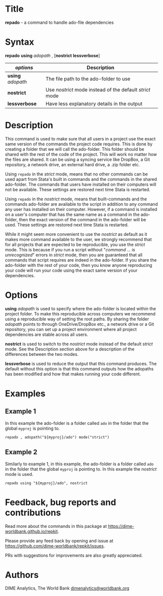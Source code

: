 # Title

__repado__ - a command to handle ado-file dependencies

# Syntax

__repado__ __using__ _adopath_ , [__nostrict__ __lessverbose__]

| _options_ | Description |
|-----------|-------------|
| __using__ _adopath_ | The file path to the ado-folder to use |
| __nostrict__        | Use _nostrict_ mode instead of the default _strict_ mode |
| __lessverbose__     | Have less explanatory details in the output |

# Description

This command is used to make sure that all users in a project use the exact same version of the commands the project code requires. This is done by creating a folder that we will call the ado-folder. This folder should be shared with the rest of the code of the project. This will work no matter how the files are shared. It can be using a syncing service like DropBox, a Git repository, a network drive, an external hard drive, a .zip folder etc.

Using `repado` in the _strict_ mode, means that no other commands can be used apart from Stata's built in commands and the commands in the shared ado-folder.
The commands that users have installed on their computers will not be available.
These settings are restored next time Stata is restarted.

Using `repado` in the _nostrict_ mode, means that built-commands and the commands ado-folder are available to the script in addition to any command any user has installed on their computer. However, if a command is installed on a user's computer that has the same name as a command in the ado-folder, then the exact version of the command in the ado-folder will be used.
These settings are restored next time Stata is restarted.

While it might seem more convenient to use the _nostrict_ as default as it makes more command available to the user, we strongly recommend that for all projects that are expected to be reproducible, you use the _strict_ mode. This is because if you run a script without "_command ... is unrecognized_" errors in _strict_ mode, then you are guaranteed that all commands that script requires are indeed in the ado-folder. If you share the ado-folder with the rest of your code, then you know anyone reproducing your code will run your code using the exact same version of your dependencies.

# Options

__using__ _adopath_ is used to specify where the ado-folder is located within the project folder. To make this reproducible across computers we recommend using a reproducible way of setting the root paths.
By sharing the folder _adopath_ points to through OneDrive/DropBox etc.,
a network drive or a Git repository, you can set up a project environment
where all project dependencies are stable across all users.

__nostrict__ is used to switch to the _nostrict_ mode
instead of the default _strict_ mode.
See the Description section above for a description of
the differences between the two modes.

__lessverbose__ is used to reduce the output that this command produces. The default without this option is that this command outputs how the adopaths has been modified and how that makes running your code different.

# Examples

## Example 1

In this example the ado-folder is a folder called `ado` in the folder that the global `myproj` is pointing to.

```
repado , adopath("${myproj}/ado") mode("strict")
```

## Example 2

Similarly to example 1, in this example,
the ado-folder is a folder called `ado` in the folder
that the global `myproj` is pointing to.
In this example the _nostrict_ mode is used.

```
repado using "${myproj}/ado", nostrict
```

# Feedback, bug reports and contributions

Read more about the commands in this package at https://dime-worldbank.github.io/repkit.

Please provide any feed back by opening and issue at https://github.com/dime-worldbank/repkit/issues.

PRs with suggestions for improvements are also greatly appreciated.

# Authors

DIME Analytics, The World Bank dimenalytics@worldbank.org
